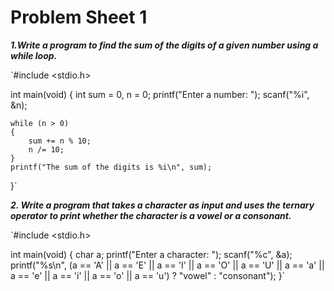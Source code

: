 # Problem Sheet 1

***1.Write a program to find the sum of the digits of a given number using a while loop.***

`#include <stdio.h>

int main(void)
{
    int sum = 0, n = 0;
    printf("Enter a number: ");
    scanf("%i", &n);

    while (n > 0)
    {
        sum += n % 10;
        n /= 10;
    }
    printf("The sum of the digits is %i\n", sum);
}`

***2. Write a program that takes a character as input and uses the ternary operator to print whether the character is a vowel or a consonant.***

`#include <stdio.h>

int main(void)
{
    char a;
    printf("Enter a character: ");
    scanf("%c", &a);
    printf("%s\n", (a == 'A' || a == 'E' || a == 'I' || a == 'O' || a == 'U' || a == 'a' || a == 'e' || a == 'i' || a == 'o' || a == 'u') ? "vowel" : "consonant");
}`